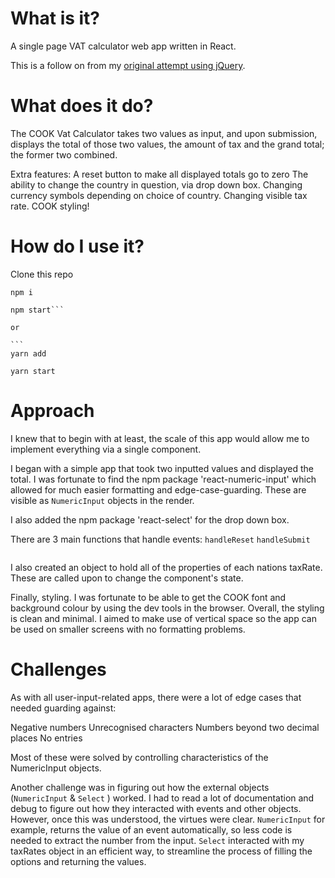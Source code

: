 # What is it?

A single page VAT calculator web app written in React.

This is a follow on from my [original attempt using jQuery](https://github.com/wemsteral/COOKvatCalculator).

# What does it do?

The COOK Vat Calculator takes two values as input, and upon submission, displays the total of those two values, the amount of tax and the grand total; the former two combined.

Extra features:
A reset button to make all displayed totals go to zero
The ability to change the country in question, via drop down box.
Changing currency symbols depending on choice of country.
Changing visible tax rate.
COOK styling!

# How do I use it?

Clone this repo

````
npm i

npm start```

or

```
yarn add

yarn start
````

# Approach

I knew that to begin with at least, the scale of this app would allow me to implement everything via a single component.

I began with a simple app that took two inputted values and displayed the total. I was fortunate to find the npm package 'react-numeric-input' which allowed for much easier formatting and edge-case-guarding. These are visible as `NumericInput` objects in the render.

I also added the npm package 'react-select' for the drop down box.

There are 3 main functions that handle events:
`handleReset`
`handleSubmit`

```selectChange

```

I also created an object to hold all of the properties of each nations taxRate. These are called upon to change the component's state.

Finally, styling. I was fortunate to be able to get the COOK font and background colour by using the dev tools in the browser. Overall, the styling is clean and minimal. I aimed to make use of vertical space so the app can be used on smaller screens with no formatting problems.

# Challenges

As with all user-input-related apps, there were a lot of edge cases that needed guarding against:

Negative numbers
Unrecognised characters
Numbers beyond two decimal places
No entries

Most of these were solved by controlling characteristics of the NumericInput objects.

Another challenge was in figuring out how the external objects (`NumericInput` & `Select` ) worked. I had to read a lot of documentation and debug to figure out how they interacted with events and other objects. However, once this was understood, the virtues were clear. `NumericInput` for example, returns the value of an event automatically, so less code is needed to extract the number from the input. `Select` interacted with my taxRates object in an efficient way, to streamline the process of filling the options and returning the values.

